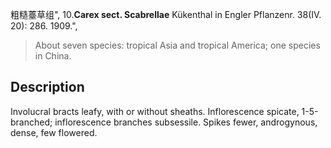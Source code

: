 粗糙薹草组",
10.**Carex sect. Scabrellae** Kükenthal in Engler Pflanzenr. 38(IV. 20): 286. 1909.",

> About seven species: tropical Asia and tropical America; one species in China.

## Description
Involucral bracts leafy, with or without sheaths. Inflorescence spicate, 1-5-branched; inflorescence branches subsessile. Spikes fewer, androgynous, dense, few flowered.
